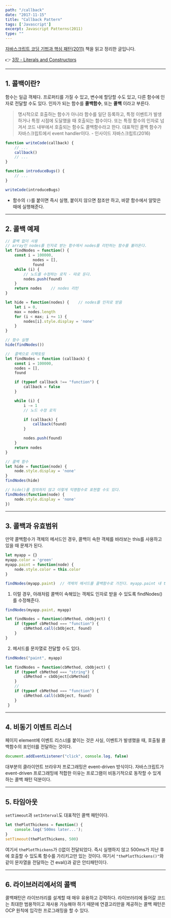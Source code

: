 ```yaml
---
path: "/callback"
date: "2017-11-15"
title: "Callback Pattern"
tags: ['Javascript']
excerpt: Javascript Patterns(2011)
type: ""
---
```


[자바스크립트 코딩 기법과 핵심 패턴(2011)](https://g.co/kgs/AkNCEg) 책을 읽고 정리한 글입니다.

:point_right: [3장 - Literals and Constructors](/literals-and-constructors)

---

## 1. 콜백이란?

함수는 일급 객체다. 프로퍼티를 가질 수 있고, 변수에 할당할 수도 있고, 다른 함수에 인자로 전달할 수도 있다. 인자가 되는 함수를 __콜백함수__, 또는 __콜백__ 이라고 부른다.

> 명시적으로 호출하는 함수가 아니라 함수를 일단 등록하고, 특정 이벤트가 발생하거나 특정 시점에 도달했을 때 호출되는 함수이다. 또는 특정 함수의 인자로 넘겨서 코드 내부에서 호출되는 함수도 콜백함수라고 한다. 대표적인 콜백 함수가 자바스크립트에서 event handler이다. - 인사이드 자바스크립트(2016)

```Javascript
function writeCode(callback) {
    // ...
    callback()
    // ...
}

function introduceBugs() {
    // ...
}

writeCode(introduceBugs)
```

- 함수의 `()`를 붙이면 즉시 실행, 붙이지 않으면 참조만 하고, 바깥 함수에서 알맞은 때에 실행해준다.

---

## 2. 콜백 예제

```Javascript
// 콜백 없이 사용
// array인 nodes를 인자로 받는 함수에서 nodes를 리턴하는 함수를 불러온다.
let findNodes = function() {
    const i = 100000,
            nodes = [],
            found
    while (i) {
        // 노드를 수정하는 로직 - 따로 둔다.
        nodes.push(found)
    }
    return nodes    // nodes 리턴
}

let hide = function(nodes) {    // nodes를 인자로 받음
    let i = 0,
    max = nodes.length
    for (i < max; i += 1) {
        nodes[i].style.display = 'none'
    }
}

// 함수 실행
hide(findNodes())
```

```Javascript
//  콜백으로 리팩토링
let findNodes = function (callback) {
    const i = 100000,
    nodes = [],
    found

    if (typeof callback !== "function") {
        callback = false
    }

    while (i) {
        i -= 1
        // 노드 수정 로직

        if (callback) {
            callback(found)
        }

        nodes.push(found)
    }
    return nodes
}

// 콜백 함수
let hide = function(node) {
    node.style.display = 'none'
}
findNodes(hide)
```

```Javascript
// hide()를 정의하지 않고 이렇게 익명함수로 표현할 수도 있다.
findNodes(function(node) {
    node.style.display = 'none'
})
```

---

## 3. 콜백과 유효범위

만약 콜백함수가 객체의 메서드인 경우, 콜백이 속한 객체를 바라보는 this를 사용하고 있을 때 문제가 된다.

```Javascript
let myapp = {}
myapp.color = 'green'
myapp.paint = function(node) {
    node.style.color = this.color
}

findNodes(myapp.paint)  // 객체의 메서드를 콜백함수로 가진다. myapp.paint 내 this는 findNodes에서 바라보는 객체를 가리킬 것이다.
```

1. 이럴 경우, 아래처럼 콜백이 속해있는 객체도 인자로 받을 수 있도록 findNodes()를 수정해준다.

```Javascript
findNodes(myapp.paint, myapp)

let findNodes = function(cbMethod, cbObject) {
    if (typeof cbMethod === "function") {
        cbMethod.call(cbObject, found)
    }
}
```

2. 메서드를 문자열로 전달할 수도 있다.

```Javascript
findNodes("paint", myapp)

let findNodes = function(cbMethod, cbObject) {
    if (typeof cbMethod === "string") {
        cbMethod = cbObject[cbMethod]
    }
    //
    if (typeof cbMethod === "function") {
        cbMethod.call(cbObject, found)
    }
 }
```

---

## 4. 비동기 이벤트 리스너

페이지 element에 이벤트 리스너를 붙이는 것은 사실, 이벤트가 발생했을 때, 호출될 콜백함수의 포인터를 전달하는 것이다.

```Javascript
document.addEventListener("click", console.log, false)
```

대부분의 클라이언트 브라우저 프로그래밍은 event-driven 방식이다. 자바스크립트가 event-driven 프로그래밍에 적합한 이유는 프로그램이 비동기적으로 동작할 수 있게 하는 콜백 패턴 덕분이다.

---

## 5. 타임아웃

`setTimeout`과 `setInterval`도 대표적인 콜백 패턴이다.

```Javascript
let thePlotThickens = function() {
    console.log('500ms later...');
}
setTimeout(thePlotThickens, 500)
```

여기서 `thePlotThickens`가 ()없이 전달되었다. 즉시 실행하지 않고 500ms가 지난 후에 호출할 수 있도록 함수를 가리키고만 있는 것이다. 여기서 `"thePlotThickens()"`와 같이 문자열을 전달하는 건 eval()과 같은 안티패턴이다.

---

## 6. 라이브러리에서의 콜백

콜백패턴은 라이브러리를 설계할 때 매우 유용하고 강력하다. 라이브러리에 들어갈 코드는 최대한 범용적이고 재사용 가능해야 하기 때문에 연결고리만을 제공하는 콜백 패턴은 OCP 원칙에 입각한 프로그래밍을 할 수 있다.
